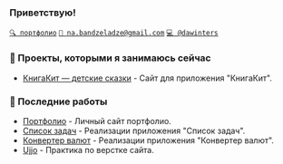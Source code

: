 ### Приветствую!

[`🔍 портфолио`](https://nabandz.github.io/portfolio/)
[`📧 na.bandzeladze@gmail.com`](mailto:na.bandzeladze@gmail.com)
[`💻 @dawinters`](https://t.me/dawinters)

### 🍃 Проекты, которыми я занимаюсь сейчас

- [КнигаКит — детские сказки](https://knigakit.com/) - Сайт для приложения "КнигаКит".

### 🍂 Последние работы

- [Портфолио](https://nabandz.github.io/portfolio/) - Личный сайт портфолио.
- [Список задач](https://nabandz.github.io/todo-list/) - Реализации приложения "Список задач".
- [Конвертер валют](https://nabandz.github.io/currency-converter/) - Реализации приложения "Конвертер валют".
- [Ujjo](https://nabandz.github.io/Ujjo/) - Практика по верстке сайта.
